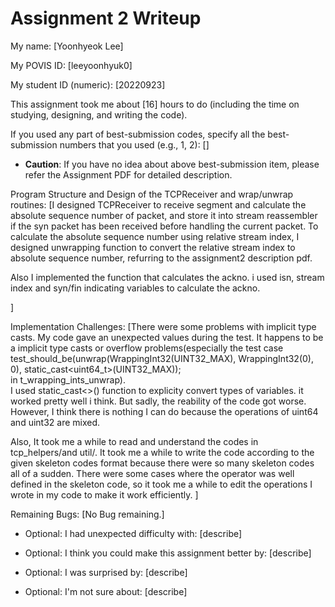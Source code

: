 Assignment 2 Writeup
=============

My name: [Yoonhyeok Lee]

My POVIS ID: [leeyoonhyuk0]

My student ID (numeric): [20220923]

This assignment took me about [16] hours to do (including the time on studying, designing, and writing the code).

If you used any part of best-submission codes, specify all the best-submission numbers that you used (e.g., 1, 2): []

- **Caution**: If you have no idea about above best-submission item, please refer the Assignment PDF for detailed description.

Program Structure and Design of the TCPReceiver and wrap/unwrap routines:
[I designed TCPReceiver to receive segment and calculate the absolute sequence number of packet, and store it into stream reassembler if the syn packet has been received before handling the current packet. To calculate the absolute sequence number using relative stream index, I designed unwrapping function to convert the relative stream index to absolute sequence number, refurring to the assignment2 description pdf.  

Also I implemented the function that calculates the ackno. i used isn, stream index and syn/fin indicating variables to calculate the ackno.

]

Implementation Challenges:
[There were some problems with implicit type casts. My code gave an unexpected values during the test. It happens to be a implicit type casts or overflow problems(especially the test case  
         test_should_be(unwrap(WrappingInt32(UINT32_MAX), WrappingInt32(0), 0), static_cast<uint64_t>(UINT32_MAX));  
 in t_wrapping_ints_unwrap).  
 I used static_cast<>() function to explicity convert types of variables.  it worked pretty well i think. But sadly, the reability of the code got worse. However, I think there is nothing I can do because the operations of uint64 and uint32 are mixed.

 Also, It took me a while to read and understand the codes in tcp_helpers/and util/. It took me a while to write the code according to the given skeleton codes format because there were so many skeleton codes all of a sudden. There were some cases where the operator was well defined in the skeleton code, so it took me a while to edit the operations I wrote in my code to make it work efficiently.
]

Remaining Bugs:
[No Bug remaining.]

- Optional: I had unexpected difficulty with: [describe]

- Optional: I think you could make this assignment better by: [describe]

- Optional: I was surprised by: [describe]

- Optional: I'm not sure about: [describe]
